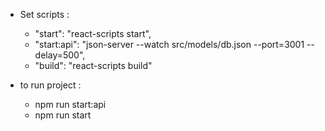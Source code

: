 - Set scripts :
  - "start": "react-scripts start",
  - "start:api": "json-server --watch src/models/db.json --port=3001 --delay=500",
  - "build": "react-scripts build"

- to run project :
  - npm run start:api
  - npm run start
